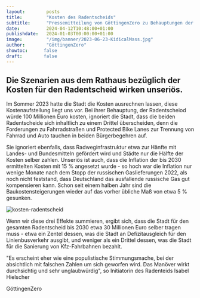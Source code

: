 ```yaml
---
layout:        posts
title:         "Kosten des Radentscheids"
subtitle:      "Pressemitteilung von GöttingenZero zu Behauptungen der Stadt"
date:          2024-04-12T10:48:00+01:00
publishdate:   2024-01-03T00:00:00+01:00
image:         "/img/banner/2023-06-23-KidicalMass.jpg"
author:        "GöttingenZero"
showtoc:      false
draft:        false
---
```


## Die Szenarien aus dem Rathaus bezüglich der Kosten für den Radentscheid wirken unseriös. 

Im Sommer 2023 hatte die Stadt die Kosten ausrechnen lassen, diese Kostenaufstellung liegt uns vor. Bei ihrer Behauptung, der Radentscheiod würde 100 Millionen Euro kosten, ignoriert die Stadt, dass die beiden Radentscheide sich inhaltlich zu einem Drittel überscheiden, denn die Forderungen zu Fahrradstraßen und Protected Bike Lanes zur Trennung von Fahrrad und Auto tauchen in beiden Bürgerbegehren auf.

Sie ignoriert ebenfalls, dass Radweginfrastruktur etwa zur Hänfte mit Landes- und Bundesmitteln gefördert wird und Städte nur die Hälfte der Kosten selber zahlen. Unseriös ist auch, dass die Inflation der bis 2030 ermittelten Kosten mit 15 % angesetzt wurde - so hoch war die Inflation nur wenige Monate nach dem Stopp der russischen Gaslieferungen 2022, als noch nicht feststand, dass Deutschland das ausfallende russische Gas gut kompensieren kann.
Schon seit einem halben Jahr sind die Baukostensteigerungen wieder auf das vorher übliche Maß von etwa 5 % gesunken.

![kosten-radentscheid](/img/post/2024-04-12-kosten-radentscheid.png)

Wenn wir diese drei Effekte summieren, ergibt sich, dass die Stadt für den gesamten Radentscheid bis 2030 etwa 30 Millionen Euro selber tragen muss - etwa ein Zentel dessen, was die Stadt an Defizitausgleich für den Linienbusverkehr ausgibt, und weniger als ein Drittel dessen, was die Stadt für die Sanierung von Kfz-Fahrbahnen bezahlt.

"Es erscheint eher wie eine populistische Stimmungsmache, bei der absichtlich mit falschen Zahlen um sich geworfen wird. Das Manöver wirkt durchsichtig und sehr unglaubwürdig", so Initiatorin des Radenteids Isabel Hielscher

GöttingenZero 

